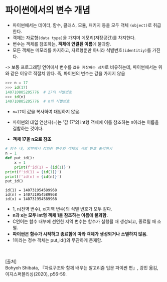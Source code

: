 # 파이썬에서의 변수 개념

- 파이썬에서는 데이터, 함수, 클래스, 모듈, 패키지 등을 모두 객체 `(object)`로 취급한다.
- 객체는 자료형`(data type)`을 가지며 메모리(저장공간)를 차지한다.
- 변수는 객체를 참조하는, **객체에 연결된 이름**에 불과함.
- 모든 객체는 메모리를 차지하고, 자료형뿐만 아니라 식별번호`(identitiy)`를 가진다.

-> 보통 프로그래밍 언어에서 변수를 `값을 저장하는 상자`로 비유하는데, 파이썬에서는 위와 같은 이유로 적절치 않다.
     즉, 파이썬의 변수는 값을 가지지 않음



~~~python
>>> n = 17
>>> id(17)
140710805205776  # 17의 식별번호
>>> id(n)
140710805205776  # n의 식별번호
~~~

- `n=17`이 값을 복사하여 대입하지 않음.

- 파이썬의 대입 연산자(=)는 '값 17'의 int형 객체에 이를 참조하는 n이라는 이름을 결합하는 것이다.
- **객체 17을 n으로 참조**



~~~python
# 함수 내, 외부에서 정의한 변수와 객체의 식별 번호 출력하기
n = 1
def put_id():
    x = 1
    print(f'id(1) = {id(1)}')
print(f'id(1) = {id(1)}')    
print(f'id(n) = {id(n)}')
put_id()
~~~

~~~
id(1) = 140731954589968
id(n) = 140731954589968
id(x) = 140731954589968
~~~

- 1, n(전역 변수), x(지역 변수)의 식별 번호가 모두 같다.
- **n과 x는 모두 int형 객체 1을 참조하는 이름에 불과함.**
- C언어는 함수 내부에 선언한 지역 변수는 함수가 실행될 때 생성되고, 종료될 때 소멸.
- **파이썬은 함수가 시작하고 종료함에 따라 객체가 생성되거나 소멸하지 않음.**
- 1이라는 정수 객체는 put_id()와 무관하게 존재함.

<br/><br/>
[출처]<br/>
Bohyoh Shibata, 『자료구조와 함께 배우는 알고리즘 입문 파이썬 편』, 강민 옮김, 이지스퍼블리싱(2020), p56-59.
